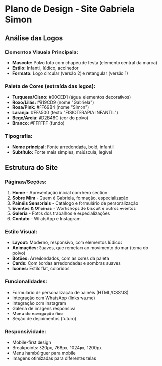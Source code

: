 # Plano de Design - Site Gabriela Simon

## Análise das Logos

### Elementos Visuais Principais:
- **Mascote:** Polvo fofo com chapéu de festa (elemento central da marca)
- **Estilo:** Infantil, lúdico, acolhedor
- **Formato:** Logo circular (versão 2) e retangular (versão 1)

### Paleta de Cores (extraída das logos):
- **Turquesa/Ciano:** #00CED1 (água, elementos decorativos)
- **Roxo/Lilás:** #B19CD9 (nome "Gabriela")
- **Rosa/Pink:** #FF69B4 (nome "Simon")
- **Laranja:** #FFA500 (texto "FISIOTERAPIA INFANTIL")
- **Bege/Areia:** #D2B48C (cor do polvo)
- **Branco:** #FFFFFF (fundo)

### Tipografia:
- **Nome principal:** Fonte arredondada, bold, infantil
- **Subtítulo:** Fonte mais simples, maiúscula, legível

## Estrutura do Site

### Páginas/Seções:
1. **Home** - Apresentação inicial com hero section
2. **Sobre Mim** - Quem é Gabriela, formação, especialização
3. **Painéis Sensoriais** - Catálogo e formulário de personalização
4. **Eventos & Oficinas** - Workshops de biscuit e outros eventos
5. **Galeria** - Fotos dos trabalhos e especializações
6. **Contato** - WhatsApp e Instagram

### Estilo Visual:
- **Layout:** Moderno, responsivo, com elementos lúdicos
- **Animações:** Suaves, que remetam ao movimento do mar (tema do polvo)
- **Botões:** Arredondados, com as cores da paleta
- **Cards:** Com bordas arredondadas e sombras suaves
- **Ícones:** Estilo flat, coloridos

### Funcionalidades:
- Formulário de personalização de painéis (HTML/CSS/JS)
- Integração com WhatsApp (links wa.me)
- Integração com Instagram
- Galeria de imagens responsiva
- Menu de navegação fixo
- Seção de depoimentos (futuro)

### Responsividade:
- Mobile-first design
- Breakpoints: 320px, 768px, 1024px, 1200px
- Menu hambúrguer para mobile
- Imagens otimizadas para diferentes telas

